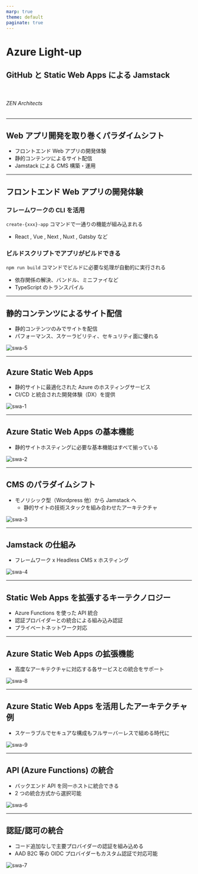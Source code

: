 ```yaml
---
marp: true
theme: default
paginate: true
---
```


<!-- paginate: false -->

<style>
section {
    font-size: 2.1em;
}
</style>

<style scoped>
section {
    text-align: center;
    font-size: 2.6em;
}
</style>

# Azure Light-up

## GitHub と Static Web Apps による Jamstack

<br>

###### ZEN Architects

---

<!-- paginate: true -->

<style scoped>
section {
    font-size: 2.4em;
}
</style>

## Web アプリ開発を取り巻くパラダイムシフト

- フロントエンド Web アプリの開発体験
- 静的コンテンツによるサイト配信
- Jamstack による CMS 構築・運用

---

<style scoped>
section {
    font-size: 2.2em;
}
</style>

## フロントエンド Web アプリの開発体験

### フレームワークの CLI を活用

`create-{xxx}-app` コマンドで一通りの機能が組み込まれる

- React , Vue , Next , Nuxt , Gatsby など

### ビルドスクリプトでアプリがビルドできる

`npm run build` コマンドでビルドに必要な処理が自動的に実行される

- 依存関係の解決、バンドル、ミニファイなど
- TypeScript のトランスパイル

---

## 静的コンテンツによるサイト配信

- 静的コンテンツのみでサイトを配信
- パフォーマンス、スケーラビリティ、セキュリティ面に優れる

![swa-5](images/swa-5.png)

---

## Azure Static Web Apps

- 静的サイトに最適化された Azure のホスティングサービス
- CI/CD と統合された開発体験（DX）を提供

![swa-1](images/swa-1.png)

---

## Azure Static Web Apps の基本機能

- 静的サイトホスティングに必要な基本機能はすべて揃っている

![swa-2](images/swa-2.png)

---

## CMS のパラダイムシフト

- モノリシック型（Wordpress 他）から Jamstack へ
  - 静的サイトの技術スタックを組み合わせたアーキテクチャ

![swa-3](images/swa-3.png)

---

## Jamstack の仕組み

- フレームワーク x Headless CMS x ホスティング

![swa-4](images/swa-4.png)

---

<style scoped>
section {
    font-size: 2.4em;
}
</style>

## Static Web Apps を拡張するキーテクノロジー

- Azure Functions を使った API 統合
- 認証プロバイダーとの統合による組み込み認証
- プライベートネットワーク対応

---

## Azure Static Web Apps の拡張機能

- 高度なアーキテクチャに対応する各サービスとの統合をサポート

![swa-8](images/swa-8.png)

---

## Azure Static Web Apps を活用したアーキテクチャ例

- スケーラブルでセキュアな構成もフルサーバーレスで組める時代に

![swa-9](images/swa-9.png)

---

## API (Azure Functions) の統合

- バックエンド API を同一ホストに統合できる
- 2 つの統合方式から選択可能

![swa-6](images/swa-6.png)

---

## 認証/認可の統合

- コード追加なしで主要プロバイダーの認証を組み込める
- AAD B2C 等の OIDC プロバイダーもカスタム認証で対応可能

![swa-7](images/swa-7.png)
